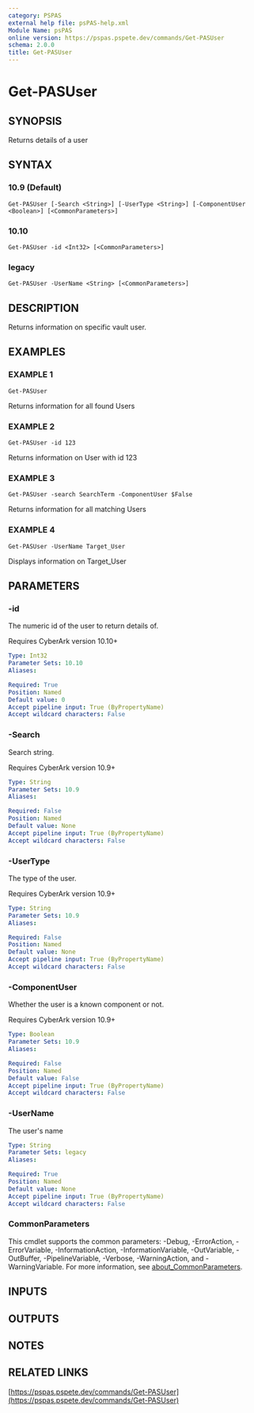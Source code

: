 ```yaml
---
category: PSPAS
external help file: psPAS-help.xml
Module Name: psPAS
online version: https://pspas.pspete.dev/commands/Get-PASUser
schema: 2.0.0
title: Get-PASUser
---
```


# Get-PASUser

## SYNOPSIS
Returns details of a user

## SYNTAX

### 10.9 (Default)
```
Get-PASUser [-Search <String>] [-UserType <String>] [-ComponentUser <Boolean>] [<CommonParameters>]
```

### 10.10
```
Get-PASUser -id <Int32> [<CommonParameters>]
```

### legacy
```
Get-PASUser -UserName <String> [<CommonParameters>]
```

## DESCRIPTION
Returns information on specific vault user.

## EXAMPLES

### EXAMPLE 1
```
Get-PASUser
```

Returns information for all found Users

### EXAMPLE 2
```
Get-PASUser -id 123
```

Returns information on User with id 123

### EXAMPLE 3
```
Get-PASUser -search SearchTerm -ComponentUser $False
```

Returns information for all matching Users

### EXAMPLE 4
```
Get-PASUser -UserName Target_User
```

Displays information on Target_User

## PARAMETERS

### -id
The numeric id of the user to return details of.

Requires CyberArk version 10.10+

```yaml
Type: Int32
Parameter Sets: 10.10
Aliases:

Required: True
Position: Named
Default value: 0
Accept pipeline input: True (ByPropertyName)
Accept wildcard characters: False
```

### -Search
Search string.

Requires CyberArk version 10.9+

```yaml
Type: String
Parameter Sets: 10.9
Aliases:

Required: False
Position: Named
Default value: None
Accept pipeline input: True (ByPropertyName)
Accept wildcard characters: False
```

### -UserType
The type of the user.

Requires CyberArk version 10.9+

```yaml
Type: String
Parameter Sets: 10.9
Aliases:

Required: False
Position: Named
Default value: None
Accept pipeline input: True (ByPropertyName)
Accept wildcard characters: False
```

### -ComponentUser
Whether the user is a known component or not.

Requires CyberArk version 10.9+

```yaml
Type: Boolean
Parameter Sets: 10.9
Aliases:

Required: False
Position: Named
Default value: False
Accept pipeline input: True (ByPropertyName)
Accept wildcard characters: False
```

### -UserName
The user's name

```yaml
Type: String
Parameter Sets: legacy
Aliases:

Required: True
Position: Named
Default value: None
Accept pipeline input: True (ByPropertyName)
Accept wildcard characters: False
```

### CommonParameters
This cmdlet supports the common parameters: -Debug, -ErrorAction, -ErrorVariable, -InformationAction, -InformationVariable, -OutVariable, -OutBuffer, -PipelineVariable, -Verbose, -WarningAction, and -WarningVariable. For more information, see [about_CommonParameters](http://go.microsoft.com/fwlink/?LinkID=113216).

## INPUTS

## OUTPUTS

## NOTES

## RELATED LINKS

[https://pspas.pspete.dev/commands/Get-PASUser](https://pspas.pspete.dev/commands/Get-PASUser)


